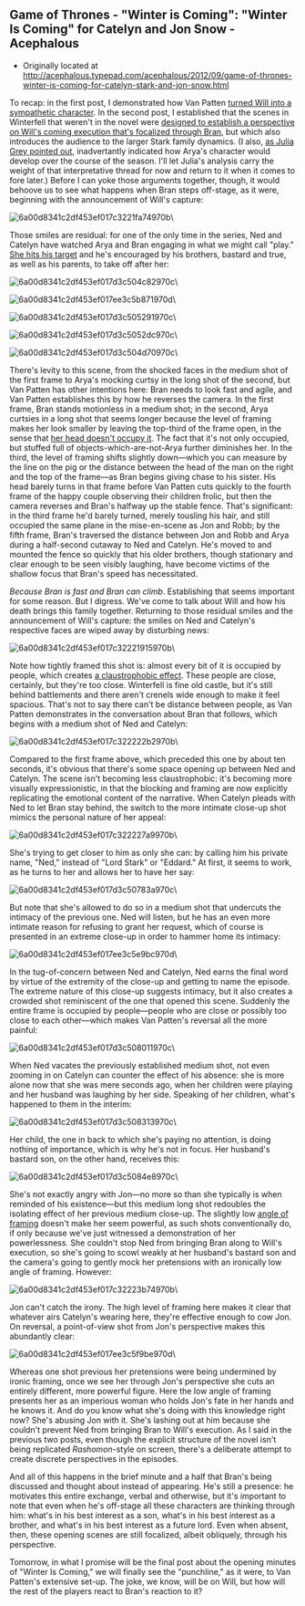 ## Game of Thrones - "Winter is Coming": "Winter Is Coming" for Catelyn and Jon Snow - Acephalous

 * Originally located at http://acephalous.typepad.com/acephalous/2012/09/game-of-thrones-winter-is-coming-for-catelyn-stark-and-jon-snow.html

To recap: in the first post, I demonstrated how Van Patten [turned Will into a sympathetic character](http://acephalous.typepad.com/acephalous/2012/09/game-of-thrones-winter-is-coming-.html). In the second post, I established that the scenes in Winterfell that weren't in the novel were [designed to establish a perspective on Will's coming execution that's focalized through Bran](http://acephalous.typepad.com/acephalous/2012/09/game-of-thrones-winter-is-coming-for.html), but which also introduces the audience to the larger Stark family dynamics. (I also, [as Julia Grey pointed out](http://www.lawyersgunsmoneyblog.com/2012/09/game-of-thrones-winter-is-coming-for-bran/comment-page-1#comment-353980), inadvertantly indicated how Arya's character would develop over the course of the season. I'll let Julia's analysis carry the weight of that interpretative thread for now and return to it when it comes to fore later.) Before I can yoke those arguments together, though, it would behoove us to see what happens when Bran steps off-stage, as it were, beginning with the announcement of Will's capture:

![6a00d8341c2df453ef017c3221fa74970b](images/tv/game-of-thrones-winter-is-coming-3/6a00d8341c2df453ef017c3221fa74970b.png)\

Those smiles are residual: for one of the only time in the series, Ned and Catelyn have watched Arya and Bran engaging in what we might call "play." [She hits his target](http://acephalous.typepad.com/.a/6a00d8341c2df453ef017d3c383550970c-500wi) and he's encouraged by his brothers, bastard and true, as well as his parents, to take off after her:

![6a00d8341c2df453ef017d3c504c82970c](images/tv/game-of-thrones-winter-is-coming-3/6a00d8341c2df453ef017d3c504c82970c.png)\

![6a00d8341c2df453ef017ee3c5b871970d](images/tv/game-of-thrones-winter-is-coming-3/6a00d8341c2df453ef017ee3c5b871970d.png)\

![6a00d8341c2df453ef017d3c505291970c](images/tv/game-of-thrones-winter-is-coming-3/6a00d8341c2df453ef017d3c505291970c.png)\

![6a00d8341c2df453ef017d3c5052dc970c](images/tv/game-of-thrones-winter-is-coming-3/6a00d8341c2df453ef017d3c5052dc970c.png)\

![6a00d8341c2df453ef017d3c504d70970c](images/tv/game-of-thrones-winter-is-coming-3/6a00d8341c2df453ef017d3c504d70970c.png)\

There's levity to this scene, from the shocked faces in the medium shot of the first frame to Arya's mocking curtsy in the long shot of the second, but Van Patten has other intentions here: Bran needs to look fast and agile, and Van Patten establishes this by how he reverses the camera. In the first frame, Bran stands motionless in a medium shot; in the second, Arya curtsies in a long shot that seems longer because the level of framing makes her look smaller by leaving the top-third of the frame open, in the sense that [her head doesn't occupy it](http://acephalous.typepad.com/acephalous/2011/11/doctor-who-the-pandorica-opens.html). The fact that it's not only occupied, but stuffed full of objects-which-are-not-Arya further diminishes her. In the third, the level of framing shifts slightly down—which you can measure by the line on the pig or the distance between the head of the man on the right and the top of the frame—as Bran begins giving chase to his sister. His head barely turns in that frame before Van Patten cuts quickly to the fourth frame of the happy couple observing their children frolic, but then the camera reverses and Bran's halfway up the stable fence. That's significant: in the third frame he'd barely turned, merely tousling his hair, and still occupied the same plane in the mise-en-scene as Jon and Robb; by the fifth frame, Bran's traversed the distance between Jon and Robb and Arya during a half-second cutaway to Ned and Catelyn. He's moved to and mounted the fence so quickly that his older brothers, though stationary and clear enough to be seen visibly laughing, have become victims of the shallow focus that Bran's speed has necessitated.

*Because Bran is fast and Bran can climb*. Establishing that seems important for some reason. But I digress. We've come to talk about Will and how his death brings this family together. Returning to those residual smiles and the announcement of Will's capture: the smiles on Ned and Catelyn's respective faces are wiped away by disturbing news:

![6a00d8341c2df453ef017c32221915970b](images/tv/game-of-thrones-winter-is-coming-3/6a00d8341c2df453ef017c32221915970b.png)\

Note how tightly framed this shot is: almost every bit of it is occupied by people, which creates [a claustrophobic effect](http://acephalous.typepad.com/acephalous/2012/01/claustrophobia-as-andrew-gunn-recognizes-is-a-cumulative-effect.html). These people are close, certainly, but they're too close. Winterfell is fine old castle, but it's still behind battlements and there aren't crenels wide enough to make it feel spacious. That's not to say there can't be distance between people, as Van Patten demonstrates in the conversation about Bran that follows, which begins with a medium shot of Ned and Catelyn:

![6a00d8341c2df453ef017c322222b2970b](images/tv/game-of-thrones-winter-is-coming-3/6a00d8341c2df453ef017c322222b2970b.png)\

Compared to the first frame above, which preceded this one by about ten seconds, it's obvious that there's some space opening up between Ned and Catelyn. The scene isn't becoming less claustrophobic: it's becoming more visually expressionistic, in that the blocking and framing are now explicitly replicating the emotional content of the narrative. When Catelyn pleads with Ned to let Bran stay behind, the switch to the more intimate close-up shot mimics the personal nature of her appeal:

![6a00d8341c2df453ef017c322227a9970b](images/tv/game-of-thrones-winter-is-coming-3/6a00d8341c2df453ef017c322227a9970b.png)\

She's trying to get closer to him as only she can: by calling him his private name, "Ned," instead of "Lord Stark" or "Eddard." At first, it seems to work, as he turns to her and allows her to have her say:

![6a00d8341c2df453ef017d3c50783a970c](images/tv/game-of-thrones-winter-is-coming-3/6a00d8341c2df453ef017d3c50783a970c.png)\

But note that she's allowed to do so in a medium shot that undercuts the intimacy of the previous one. Ned will listen, but he has an even more intimate reason for refusing to grant her request, which of course is presented in an extreme close-up in order to hammer home its intimacy:

![6a00d8341c2df453ef017ee3c5e9bc970d](images/tv/game-of-thrones-winter-is-coming-3/6a00d8341c2df453ef017ee3c5e9bc970d.png)\

In the tug-of-concern between Ned and Catelyn, Ned earns the final word by virtue of the extremity of the close-up and getting to name the episode. The extreme nature of this close-up suggests intimacy, but it also creates a crowded shot reminiscent of the one that opened this scene. Suddenly the entire frame is occupied by people—people who are close or possibly too close to each other—which makes Van Patten's reversal all the more painful:

![6a00d8341c2df453ef017d3c508011970c](images/tv/game-of-thrones-winter-is-coming-3/6a00d8341c2df453ef017d3c508011970c.png)\

When Ned vacates the previously established medium shot, not even zooming in on Catelyn can counter the effect of his absence: she is more alone now that she was mere seconds ago, when her children were playing and her husband was laughing by her side. Speaking of her children, what's happened to them in the interim:

![6a00d8341c2df453ef017d3c508313970c](images/tv/game-of-thrones-winter-is-coming-3/6a00d8341c2df453ef017d3c508313970c.png)\

Her child, the one in back to which she's paying no attention, is doing nothing of importance, which is why he's not in focus. Her husband's bastard son, on the other hand, receives this:

![6a00d8341c2df453ef017d3c5084e8970c](images/tv/game-of-thrones-winter-is-coming-3/6a00d8341c2df453ef017d3c5084e8970c.png)\

She's not exactly angry with Jon—no more so than she typically is when reminded of his existence—but this medium long shot redoubles the isolating effect of her previous medium close-up. The slightly low [angle of framing](http://classes.yale.edu/film-analysis/htmfiles/cinematography.htm#48004) doesn't make her seem powerful, as such shots conventionally do, if only because we've just witnessed a demonstration of her powerlessness. She couldn't stop Ned from bringing Bran along to Will's execution, so she's going to scowl weakly at her husband's bastard son and the camera's going to gently mock her pretensions with an ironically low angle of framing. However:

![6a00d8341c2df453ef017c32223b74970b](images/tv/game-of-thrones-winter-is-coming-3/6a00d8341c2df453ef017c32223b74970b.png)\

Jon can't catch the irony. The high level of framing here makes it clear that whatever airs Catelyn's wearing here, they're effective enough to cow Jon. On reversal, a point-of-view shot from Jon's perspective makes this abundantly clear:

![6a00d8341c2df453ef017ee3c5f9be970d](images/tv/game-of-thrones-winter-is-coming-3/6a00d8341c2df453ef017ee3c5f9be970d.png)\

Whereas one shot previous her pretensions were being undermined by ironic framing, once we see her through Jon's perspective she cuts an entirely different, more powerful figure. Here the low angle of framing presents her as an imperious woman who holds Jon's fate in her hands and he knows it. And do you know what she's doing with this knowledge right now? She's abusing Jon with it. She's lashing out at him because she couldn't prevent Ned from bringing Bran to Will's execution. As I said in the previous two posts, even though the explicit structure of the novel isn't being replicated *Rashomon*-style on screen, there's a deliberate attempt to create discrete perspectives in the episodes.

And all of this happens in the brief minute and a half that Bran's being discussed and thought about instead of appearing. He's still a presence: he motivates this entire exchange, verbal and otherwise, but it's important to note that even when he's off-stage all these characters are thinking through him: what's in his best interest as a son, what's in his best interest as a brother, and what's in his best interest as a future lord. Even when absent, then, these opening scenes are still focalized, albeit obliquely, through his perspective.

Tomorrow, in what I promise will be the final post about the opening minutes of "Winter Is Coming," we will finally see the "punchline," as it were, to Van Patten's extensive set-up. The joke, we know, will be on Will, but how will the rest of the players react to Bran's reaction to it?
